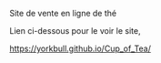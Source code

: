 Site de vente en ligne de thé

Lien ci-dessous pour le voir le site,

https://yorkbull.github.io/Cup_of_Tea/
